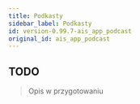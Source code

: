```yaml
---
title: Podkasty
sidebar_label: Podkasty
id: version-0.99.7-ais_app_podcast
original_id: ais_app_podcast
---
```


## TODO

> Opis w przygotowaniu
